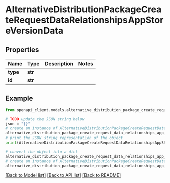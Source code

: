 # AlternativeDistributionPackageCreateRequestDataRelationshipsAppStoreVersionData


## Properties

Name | Type | Description | Notes
------------ | ------------- | ------------- | -------------
**type** | **str** |  | 
**id** | **str** |  | 

## Example

```python
from openapi_client.models.alternative_distribution_package_create_request_data_relationships_app_store_version_data import AlternativeDistributionPackageCreateRequestDataRelationshipsAppStoreVersionData

# TODO update the JSON string below
json = "{}"
# create an instance of AlternativeDistributionPackageCreateRequestDataRelationshipsAppStoreVersionData from a JSON string
alternative_distribution_package_create_request_data_relationships_app_store_version_data_instance = AlternativeDistributionPackageCreateRequestDataRelationshipsAppStoreVersionData.from_json(json)
# print the JSON string representation of the object
print(AlternativeDistributionPackageCreateRequestDataRelationshipsAppStoreVersionData.to_json())

# convert the object into a dict
alternative_distribution_package_create_request_data_relationships_app_store_version_data_dict = alternative_distribution_package_create_request_data_relationships_app_store_version_data_instance.to_dict()
# create an instance of AlternativeDistributionPackageCreateRequestDataRelationshipsAppStoreVersionData from a dict
alternative_distribution_package_create_request_data_relationships_app_store_version_data_from_dict = AlternativeDistributionPackageCreateRequestDataRelationshipsAppStoreVersionData.from_dict(alternative_distribution_package_create_request_data_relationships_app_store_version_data_dict)
```
[[Back to Model list]](../README.md#documentation-for-models) [[Back to API list]](../README.md#documentation-for-api-endpoints) [[Back to README]](../README.md)


